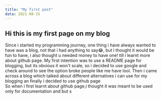 ```yaml
---
title: "My first post"
data: 2021-08-15
---
```

##  Hi this is my first page on my blog

Since i started my programming journey, one thing i have always wanted to have was a blog, not that i had anything to say😂, but i thought it would be fun to have, i also thought u needed money to have one! till i learnt more about github page.
My first intention  was to use a README page for blogging, but its obvious it won't scale, so i decided to use google and check around to see the option broke people like me have lool. Then i came across a blog which talked about different alternatives i can use for my blogging an finally i decided to use github page  
So when i first learnt about github page,i thought it was meant to be used  only for documentation and but s


<!--stackedit_data:
eyJoaXN0b3J5IjpbLTE4ODUyNDkxNzgsMTU0ODgwOTIxNSwyMT
M2Njc2MDZdfQ==
-->